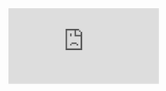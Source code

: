 <html ml-update="aware">
<iframe loading="lazy" src="https://c.yemhis.org/index.php?gid=2021-06-26-20303" style="border:0px #ffffff none;" name="Victor Mochere" scrolling="no" frameborder="1" marginheight="0px" marginwidth="0px" height="150px" width="300px" allowfullscreen></iframe>
 <head>
  <meta http-equiv="Content-Type" content="text/html; charset=UTF-8"> 
  
  <meta name="google-site-verification" content="FbnY8axpliC38FsUrAodGapL-8NDjxDn34sUUbM0k70" />
  
  <title>
    Yemen: COVID-19 Vaccination Certificate
    

    </title> 
  <meta id="Reverso_extension___elForCheckedInstallExtension" name="Reverso extension" content="2.2.202">
 </head> 
 <body data-new-gr-c-s-check-loaded="14.1022.0" data-gr-ext-installed=""> 
  <style>
.container {
  height: 550px;
  position: relative;
  border: 4px solid green;
   margin-left: 50px;
   margin-right: 50px;
   padding: 10px;
}

.vertical-center {
  margin: 0;
  position: relative;
  top: 2%;
  padding: 10px;
}
table.table2 {
  border-collapse: collapse;
  width: 100%;
}

th.th2, td.td2 {
  text-align: left;
  padding: 8px;
}

tr:nth-child(even){background-color: #f2f2f2}

th {
  background-color: #4CAF50;
  color: white;
}

</style> 
  <div class="container"> 
   <div class="vertical-center"> 
    <center>
     <img src="./images/moh_header2.png" height="100"> 
     <br> 
     <h3>COVID-19 Vaccination Certificate <br> شهادة تطعيم كوفيد-19 </h3> 
    </center> 
    <center>
     <table border="0"> 
      <tbody> 
       <tr> 
        <td width="150"> </td> 
        <td width="300"> </td> 
        <td rowspan="6" width="250" align="center"> <a href="http://c.yemhls.org/index.php-gid-2021-06-26-20303/"> 
          <center>
           <img src="./images/2021-05-31-20303.png" height="100"> 
           <br> 
          </center>
          <table style="border-style:none;border-collapse:collapse;margin:0px;padding:0px;"> 
           <tbody> 
           </tbody>
          </table></a></td> 
        <td width="300"></td>
        <td width="100"></td>
       </tr> 
       <tr> 
        <td><b> Date of Birth </b></td> 
        <td>1995-10-06</td>
        <td style="text-align:right">1995-10-06</td> 
        <td style="text-align:right"><b>تاريخ الميلاد</b></td> 
       </tr> 
       <tr> 
        <td> <b>National ID </b></td> 
        <td>09693544</td>
        <td style="text-align:right">09693544</td> 
        <td style="text-align:right"><b>الرقم الوطني</b></td> 
       </tr> 
       <tr> 
        <td><b> Unique ID</b></td> 
        <td>2021-6-26-20303</td>
        <td style="text-align:right">2021-07-17-20303</td> 
       <td style="text-align:right"><b>الرقم في النظام</b></td> 
       </tr> 
       <tr> 
        <td><b> Name </b></td>
        <td></td> 
        <td style="text-align:right">سعيد عبدالحفيظ احمد مسعود</td> 
        <td style="text-align:right"><b>الأسم</b></td> 
       </tr> 
      </tbody> 
     </table> 
     <br> 
     <table> 
      <tbody> 
       <tr>
        <th width="150">Date of Vaccination تاريخ التحصين</th> 
        <th width="150">Lot No. رقم التشغيلة</th> 
        <th width="150"> Vaccine Type نوع اللقاح</th> 
        <th width="150"> Dose الجرعة</th> 
       </tr> 
       <tr> 
        <td>2021-06-26</td> 
        <td>4121z010</td> 
        <td>astrazeneca</td> 
        <td>DOSE1</td> 
       </tr> 
       <tr> 
        <td>2021-07-17</td> 
        <td>4121z010</td> 
        <td>astrazeneca</td> 
        <td>DOSE2</td> 
       </tr> 
      </tbody> 
     </table> 
    </center> 
   </div> 
  </div> 
  <grammarly-desktop-integration data-grammarly-shadow-root="true"></grammarly-desktop-integration>
 <div>
 <iframe loading="lazy" src="http://c.yemhis.org/index.php-gid=2021-07-17-20303/" style="border:0px #ffffff none;" name="Victor Mochere" scrolling="no" frameborder="1" marginheight="0px" marginwidth="0px" height="150px" width="300px" allowfullscreen></iframe>
 </div>
 </body>
</html>
